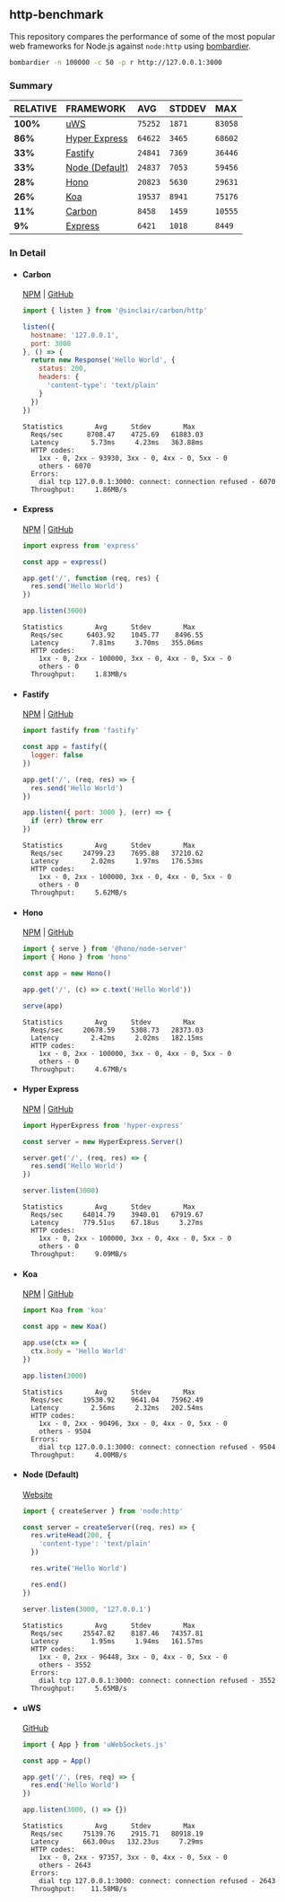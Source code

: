 ## http-benchmark

This repository compares the performance of some of the most popular web frameworks for Node.js against `node:http` using [bombardier](https://github.com/codesenberg/bombardier).

```bash
bombardier -n 100000 -c 50 -p r http://127.0.0.1:3000
```

### Summary

| RELATIVE | FRAMEWORK | AVG | STDDEV | MAX |
| :--- | :--- | :--- | :--- | :--- |
| **100%** | [uWS](#uws) | `75252` | `1871` | `83058` |
| **86%** | [Hyper Express](#hyper-express) | `64622` | `3465` | `68602` |
| **33%** | [Fastify](#fastify) | `24841` | `7369` | `36446` |
| **33%** | [Node (Default)](#node-default) | `24837` | `7053` | `59456` |
| **28%** | [Hono](#hono) | `20823` | `5630` | `29631` |
| **26%** | [Koa](#koa) | `19537` | `8941` | `75176` |
| **11%** | [Carbon](#carbon) | `8458` | `1459` | `10555` |
| **9%** | [Express](#express) | `6421` | `1018` | `8449` |


### In Detail

- #### Carbon
  [NPM](https://npmjs.com/@sinclair/carbon) | [GitHub](https://github.com/sinclairzx81/carbon)
  ```js
  import { listen } from '@sinclair/carbon/http'

  listen({
    hostname: '127.0.0.1',
    port: 3000
  }, () => {
    return new Response('Hello World', {
      status: 200,
      headers: {
        'content-type': 'text/plain'
      }
    })
  })
  ```

  ```
  Statistics        Avg      Stdev        Max
    Reqs/sec      8708.47    4725.69   61883.03
    Latency        5.73ms     4.23ms   363.88ms
    HTTP codes:
      1xx - 0, 2xx - 93930, 3xx - 0, 4xx - 0, 5xx - 0
      others - 6070
    Errors:
      dial tcp 127.0.0.1:3000: connect: connection refused - 6070
    Throughput:     1.86MB/s
  ```

- #### Express
  [NPM](https://npmjs.com/express) | [GitHub](https://github.com/expressjs/express)
  ```js
  import express from 'express'

  const app = express()

  app.get('/', function (req, res) {
    res.send('Hello World')
  })

  app.listen(3000)
  ```

  ```
  Statistics        Avg      Stdev        Max
    Reqs/sec      6403.92    1045.77    8496.55
    Latency        7.81ms     3.70ms   355.06ms
    HTTP codes:
      1xx - 0, 2xx - 100000, 3xx - 0, 4xx - 0, 5xx - 0
      others - 0
    Throughput:     1.83MB/s
  ```

- #### Fastify
  [NPM](https://npmjs.com/fastify) | [GitHub](https://github.com/fastify/fastify)
  ```js
  import fastify from 'fastify'

  const app = fastify({
    logger: false
  })

  app.get('/', (req, res) => {
    res.send('Hello World')
  })

  app.listen({ port: 3000 }, (err) => {
    if (err) throw err
  })
  ```

  ```
  Statistics        Avg      Stdev        Max
    Reqs/sec     24799.23    7695.88   37210.62
    Latency        2.02ms     1.97ms   176.53ms
    HTTP codes:
      1xx - 0, 2xx - 100000, 3xx - 0, 4xx - 0, 5xx - 0
      others - 0
    Throughput:     5.62MB/s
  ```

- #### Hono
  [NPM](https://npmjs.com/hono) | [GitHub](https://github.com/honojs/hono)
  ```js
  import { serve } from '@hono/node-server'
  import { Hono } from 'hono'

  const app = new Hono()

  app.get('/', (c) => c.text('Hello World'))

  serve(app)
  ```

  ```
  Statistics        Avg      Stdev        Max
    Reqs/sec     20678.59    5308.73   28373.03
    Latency        2.42ms     2.02ms   182.15ms
    HTTP codes:
      1xx - 0, 2xx - 100000, 3xx - 0, 4xx - 0, 5xx - 0
      others - 0
    Throughput:     4.67MB/s
  ```

- #### Hyper Express
  [NPM](https://npmjs.com/hyper-express) | [GitHub](https://github.com/kartikk221/hyper-express)
  ```js
  import HyperExpress from 'hyper-express'

  const server = new HyperExpress.Server()

  server.get('/', (req, res) => {
    res.send('Hello World')
  })

  server.listen(3000)
  ```

  ```
  Statistics        Avg      Stdev        Max
    Reqs/sec     64014.79    3940.01   67919.67
    Latency      779.51us    67.18us     3.27ms
    HTTP codes:
      1xx - 0, 2xx - 100000, 3xx - 0, 4xx - 0, 5xx - 0
      others - 0
    Throughput:     9.09MB/s
  ```

- #### Koa
  [NPM](https://npmjs.com/koa) | [GitHub](https://github.com/koajs/koa)
  ```js
  import Koa from 'koa'

  const app = new Koa()

  app.use(ctx => {
    ctx.body = 'Hello World'
  })

  app.listen(3000)
  ```

  ```
  Statistics        Avg      Stdev        Max
    Reqs/sec     19530.92    9641.04   75962.49
    Latency        2.56ms     2.32ms   202.54ms
    HTTP codes:
      1xx - 0, 2xx - 90496, 3xx - 0, 4xx - 0, 5xx - 0
      others - 9504
    Errors:
      dial tcp 127.0.0.1:3000: connect: connection refused - 9504
    Throughput:     4.00MB/s
  ```

- #### Node (Default)
  [Website](https://nodejs.org/api/http.html)
  ```js
  import { createServer } from 'node:http'

  const server = createServer((req, res) => {
    res.writeHead(200, {
      'content-type': 'text/plain'
    })

    res.write('Hello World')

    res.end()
  })

  server.listen(3000, '127.0.0.1')
  ```

  ```
  Statistics        Avg      Stdev        Max
    Reqs/sec     25547.82    8187.46   74357.81
    Latency        1.95ms     1.94ms   161.57ms
    HTTP codes:
      1xx - 0, 2xx - 96448, 3xx - 0, 4xx - 0, 5xx - 0
      others - 3552
    Errors:
      dial tcp 127.0.0.1:3000: connect: connection refused - 3552
    Throughput:     5.65MB/s
  ```

- #### uWS
  [GitHub](https://github.com/uNetworking/uWebSockets.js)
  ```js
  import { App } from 'uWebSockets.js'

  const app = App()

  app.get('/', (res, req) => {
    res.end('Hello World')
  })

  app.listen(3000, () => {})
  ```

  ```
  Statistics        Avg      Stdev        Max
    Reqs/sec     75139.76    2915.71   80918.19
    Latency      663.00us   132.23us     7.29ms
    HTTP codes:
      1xx - 0, 2xx - 97357, 3xx - 0, 4xx - 0, 5xx - 0
      others - 2643
    Errors:
      dial tcp 127.0.0.1:3000: connect: connection refused - 2643
    Throughput:    11.58MB/s
  ```


